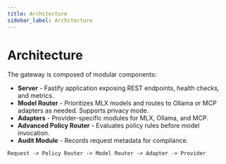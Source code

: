 ```yaml
---
title: Architecture
sidebar_label: Architecture
---
```


# Architecture

The gateway is composed of modular components:

- **Server** - Fastify application exposing REST endpoints, health checks, and metrics.
- **Model Router** - Prioritizes MLX models and routes to Ollama or MCP adapters as needed. Supports privacy mode.
- **Adapters** - Provider-specific modules for MLX, Ollama, and MCP.
- **Advanced Policy Router** - Evaluates policy rules before model invocation.
- **Audit Module** - Records request metadata for compliance.

```
Request -> Policy Router -> Model Router -> Adapter -> Provider

```